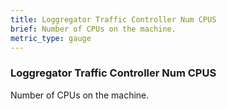 ```yaml
---
title: Loggregator Traffic Controller Num CPUS
brief: Number of CPUs on the machine.
metric_type: gauge
---
```


### Loggregator Traffic Controller Num CPUS

Number of CPUs on the machine.